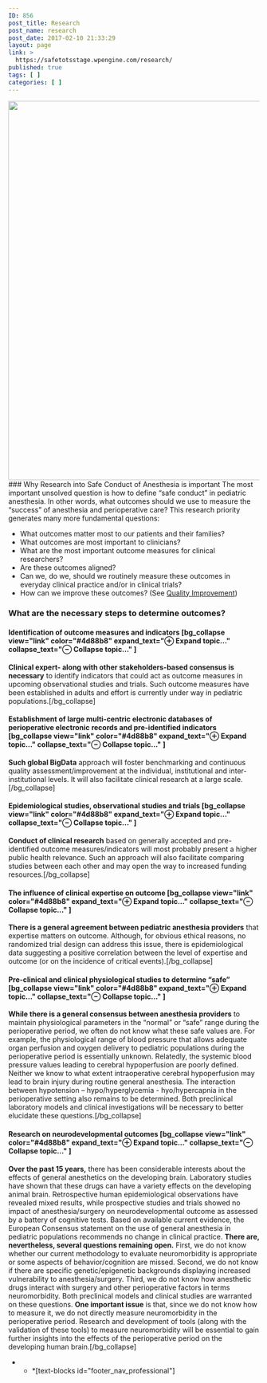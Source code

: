 ```yaml
---
ID: 856
post_title: Research
post_name: research
post_date: 2017-02-10 21:33:29
layout: page
link: >
  https://safetotsstage.wpengine.com/research/
published: true
tags: [ ]
categories: [ ]
---
```

<img class=" wp-image-3326" src="https://safetotsstage.wpengine.com/wp-content/uploads/2019/05/istockphoto-1145260945-2048x2048-e1557561046188-300x183.jpg" alt="" width="1241" height="761" /> 
### Why Research into Safe Conduct of Anesthesia is important The most important unsolved question is how to define “safe conduct” in pediatric anesthesia. In other words, what outcomes should we use to measure the “success” of anesthesia and perioperative care? This research priority generates many more fundamental questions: 

*   What outcomes matter most to our patients and their families?
*   What outcomes are most important to clinicians?
*   What are the most important outcome measures for clinical researchers?
*   Are these outcomes aligned?
*   Can we, do we, should we routinely measure these outcomes in everyday clinical practice and/or in clinical trials?
*   How can we improve these outcomes? (See [Quality Improvement][1])

### What are the necessary steps to determine outcomes?

#### **Identification of outcome measures and indicators** [bg_collapse view="link" color="#4d88b8" expand_text="⊕ Expand topic..." collapse_text="⊖ Collapse topic..." ]

**Clinical expert- along with other stakeholders-based consensus is necessary** to identify indicators that could act as outcome measures in upcoming observational studies and trials. Such outcome measures have been established in adults and effort is currently under way in pediatric populations.[/bg_collapse] 
#### Establishment of large multi-centric electronic databases of perioperative electronic records and pre-identified indicators [bg_collapse view="link" color="#4d88b8" expand_text="⊕ Expand topic..." collapse_text="⊖ Collapse topic..." ]

**Such global BigData** approach will foster benchmarking and continuous quality assessment/improvement at the individual, institutional and inter-institutional levels. It will also facilitate clinical research at a large scale.[/bg_collapse] 
#### Epidemiological studies, observational studies and trials [bg_collapse view="link" color="#4d88b8" expand_text="⊕ Expand topic..." collapse_text="⊖ Collapse topic..." ]

**Conduct of clinical research** based on generally accepted and pre-identified outcome measures/indicators will most probably present a higher public health relevance. Such an approach will also facilitate comparing studies between each other and may open the way to increased funding resources.[/bg_collapse] 
#### The influence of clinical expertise on outcome [bg_collapse view="link" color="#4d88b8" expand_text="⊕ Expand topic..." collapse_text="⊖ Collapse topic..." ]

**There is a general agreement between pediatric anesthesia providers** that expertise matters on outcome. Although, for obvious ethical reasons, no randomized trial design can address this issue, there is epidemiological data suggesting a positive correlation between the level of expertise and outcome (or on the incidence of critical events).[/bg_collapse] 
#### Pre-clinical and clinical physiological studies to determine “safe” [bg_collapse view="link" color="#4d88b8" expand_text="⊕ Expand topic..." collapse_text="⊖ Collapse topic..." ]

**While there is a general consensus between anesthesia providers** to maintain physiological parameters in the “normal” or “safe” range during the perioperative period, we often do not know what these safe values are. For example, the physiological range of blood pressure that allows adequate organ perfusion and oxygen delivery to pediatric populations during the perioperative period is essentially unknown. Relatedly, the systemic blood pressure values leading to cerebral hypoperfusion are poorly defined. Neither we know to what extent intraoperative cerebral hypoperfusion may lead to brain injury during routine general anesthesia. The interaction between hypotension – hypo/hyperglycemia - hyo/hypercapnia in the perioperative setting also remains to be determined. Both preclinical laboratory models and clinical investigations will be necessary to better elucidate these questions.[/bg_collapse] 
#### Research on neurodevelopmental outcomes [bg_collapse view="link" color="#4d88b8" expand_text="⊕ Expand topic..." collapse_text="⊖ Collapse topic..." ]

**Over the past 15 years,** there has been considerable interests about the effects of general anesthetics on the developing brain. Laboratory studies have shown that these drugs can have a variety effects on the developing animal brain. Retrospective human epidemiological observations have revealed mixed results, while prospective studies and trials showed no impact of anesthesia/surgery on neurodevelopmental outcome as assessed by a battery of cognitive tests. Based on available current evidence, the European Consensus statement on the use of general anesthesia in pediatric populations recommends no change in clinical practice. **There are, nevertheless, several questions remaining open.** First, we do not know whether our current methodology to evaluate neuromorbidity is appropriate or some aspects of behavior/cognition are missed. Second, we do not know if there are specific genetic/epigenetic backgrounds displaying increased vulnerability to anesthesia/surgery. Third, we do not know how anesthetic drugs interact with surgery and other perioperative factors in terms neuromorbidity. Both preclinical models and clinical studies are warranted on these questions. **One important issue** is that, since we do not know how to measure it, we do not directly measure neuromorbidity in the perioperative period. Research and development of tools (along with the validation of these tools) to measure neuromorbidity will be essential to gain further insights into the effects of the perioperative period on the developing human brain.[/bg_collapse] 
* * *[text-blocks id="footer_nav_professional"] 

## 

<div id="abt-bibliography" class="abt-bibliography noselect mceNonEditable" data-reflist="[&quot;uhdkp1cio&quot;]">
  <div id="abt-bibliography__container" class="abt-bibliography__container">
    <div id="uhdkp1cio">
      <div class="csl-entry flush">
        <div class="csl-left-margin">
        </div>
      </div>
    </div>
  </div>
</div>

 [1]: /professionals/quality-improvement/